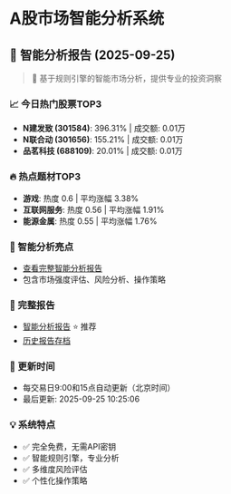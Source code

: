 # A股市场智能分析系统

## 🤖 智能分析报告 (2025-09-25)

> 🚀 基于规则引擎的智能市场分析，提供专业的投资洞察

### 📈 今日热门股票TOP3
- **N建发致 (301584)**: 396.31% | 成交额: 0.01万
- **N联合动 (301656)**: 155.21% | 成交额: 0.01万
- **品茗科技 (688109)**: 20.01% | 成交额: 0.01万

### 🔥 热点题材TOP3
- **游戏**: 热度 0.6 | 平均涨幅 3.38%
- **互联网服务**: 热度 0.56 | 平均涨幅 1.91%
- **能源金属**: 热度 0.55 | 平均涨幅 1.76%

### 🤖 智能分析亮点
- [查看完整智能分析报告](reports/enhanced_report_2025-09-25.md)
- 包含市场强度评估、风险分析、操作策略

### 📄 完整报告
- [智能分析报告](reports/enhanced_report_2025-09-25.md) ⭐ 推荐
- [历史报告存档](reports/)

### 🔄 更新时间
- 每交易日9:00和15点自动更新（北京时间）
- 最后更新: 2025-09-25 10:25:06

### 💡 系统特点
- ✅ 完全免费，无需API密钥
- ✅ 智能规则引擎，专业分析
- ✅ 多维度风险评估
- ✅ 个性化操作策略
